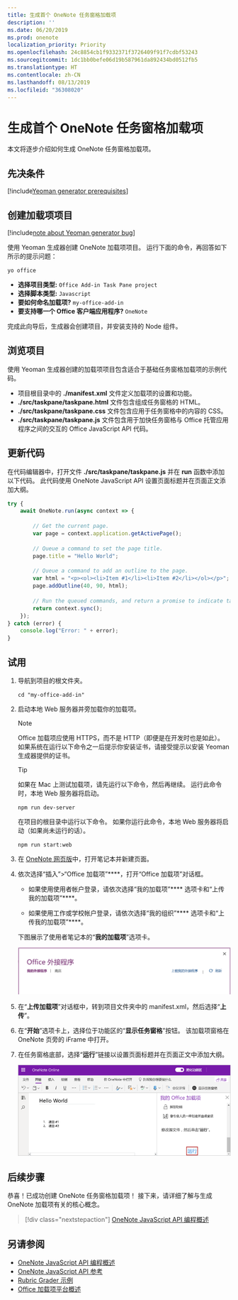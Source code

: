 ```yaml
---
title: 生成首个 OneNote 任务窗格加载项
description: ''
ms.date: 06/20/2019
ms.prod: onenote
localization_priority: Priority
ms.openlocfilehash: 24c8854cb1f9332371f3726409f91f7cdbf53243
ms.sourcegitcommit: 1dc1bb0befe06d19b587961da892434bd0512fb5
ms.translationtype: HT
ms.contentlocale: zh-CN
ms.lasthandoff: 08/13/2019
ms.locfileid: "36308020"
---
```

# <a name="build-your-first-onenote-task-pane-add-in"></a>生成首个 OneNote 任务窗格加载项

本文将逐步介绍如何生成 OneNote 任务窗格加载项。

## <a name="prerequisites"></a>先决条件

[!include[Yeoman generator prerequisites](../includes/quickstart-yo-prerequisites.md)]

## <a name="create-the-add-in-project"></a>创建加载项项目

[!include[note about Yeoman generator bug](../includes/note-yeoman-generator-bug-201908.md)]

使用 Yeoman 生成器创建 OneNote 加载项项目。 运行下面的命令，再回答如下所示的提示问题：

```command&nbsp;line
yo office
```

- **选择项目类型:** `Office Add-in Task Pane project`
- **选择脚本类型:** `Javascript`
- **要如何命名加载项?** `my-office-add-in`
- **要支持哪一个 Office 客户端应用程序?** `OneNote`

完成此向导后，生成器会创建项目，并安装支持的 Node 组件。
    
## <a name="explore-the-project"></a>浏览项目

使用 Yeoman 生成器创建的加载项项目包含适合于基础任务窗格加载项的示例代码。 

- 项目根目录中的 **./manifest.xml** 文件定义加载项的设置和功能。
- **./src/taskpane/taskpane.html** 文件包含组成任务窗格的 HTML。
- **./src/taskpane/taskpane.css** 文件包含应用于任务窗格中的内容的 CSS。
- **./src/taskpane/taskpane.js** 文件包含用于加快任务窗格与 Office 托管应用程序之间的交互的 Office JavaScript API 代码。

## <a name="update-the-code"></a>更新代码

在代码编辑器中，打开文件 **./src/taskpane/taskpane.js** 并在 **run** 函数中添加以下代码。 此代码使用 OneNote JavaScript API 设置页面标题并在页面正文添加大纲。

```js
try {
    await OneNote.run(async context => {

        // Get the current page.
        var page = context.application.getActivePage();

        // Queue a command to set the page title.
        page.title = "Hello World";

        // Queue a command to add an outline to the page.
        var html = "<p><ol><li>Item #1</li><li>Item #2</li></ol></p>";
        page.addOutline(40, 90, html);

        // Run the queued commands, and return a promise to indicate task completion.
        return context.sync();
    });
} catch (error) {
    console.log("Error: " + error);
}
```

## <a name="try-it-out"></a>试用

1. 导航到项目的根文件夹。

    ```command&nbsp;line
    cd "my-office-add-in"
    ```

2. 启动本地 Web 服务器并旁加载你的加载项。

    > [!NOTE]
    > Office 加载项应使用 HTTPS，而不是 HTTP（即便是在开发时也是如此）。 如果系统在运行以下命令之一后提示你安装证书，请接受提示以安装 Yeoman 生成器提供的证书。

    > [!TIP]
    > 如果在 Mac 上测试加载项，请先运行以下命令，然后再继续。 运行此命令时，本地 Web 服务器将启动。
    >
    > ```command&nbsp;line
    > npm run dev-server
    > ```

    在项目的根目录中运行以下命令。 如果你运行此命令，本地 Web 服务器将启动（如果尚未运行的话）。

    ```command&nbsp;line
    npm run start:web
    ```

3. 在 [OneNote 网页版](https://www.onenote.com/notebooks)中，打开笔记本并新建页面。

4. 依次选择“插入”>“Office 加载项”****，打开“Office 加载项”对话框。

    - 如果使用使用者帐户登录，请依次选择“我的加载项”**** 选项卡和“上传我的加载项”****。

    - 如果使用工作或学校帐户登录，请依次选择“我的组织”**** 选项卡和“上传我的加载项”****。 

    下图展示了使用者笔记本的“**我的加载项**”选项卡。

    <img alt="The Office Add-ins dialog showing the MY ADD-INS tab" src="../images/onenote-office-add-ins-dialog.png" width="500">

5. 在“**上传加载项**”对话框中，转到项目文件夹中的 manifest.xml，然后选择“**上传**”。 

6. 在“**开始**”选项卡上，选择位于功能区的“**显示任务窗格**”按钮。 该加载项窗格在 OneNote 页旁的 iFrame 中打开。

7. 在任务窗格底部，选择“**运行**”链接以设置页面标题并在页面正文中添加大纲。

    ![通过此演练生成的 OneNote 加载项](../images/onenote-first-add-in-4.png)

## <a name="next-steps"></a>后续步骤

恭喜！已成功创建 OneNote 任务窗格加载项！ 接下来，请详细了解与生成 OneNote 加载项有关的核心概念。

> [!div class="nextstepaction"]
> [OneNote JavaScript API 编程概述](../onenote/onenote-add-ins-programming-overview.md)

## <a name="see-also"></a>另请参阅

- [OneNote JavaScript API 编程概述](../onenote/onenote-add-ins-programming-overview.md)
- [OneNote JavaScript API 参考](/office/dev/add-ins/reference/overview/onenote-add-ins-javascript-reference)
- [Rubric Grader 示例](https://github.com/OfficeDev/OneNote-Add-in-Rubric-Grader)
- [Office 加载项平台概述](../overview/office-add-ins.md)

